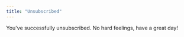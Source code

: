 ```yaml
---
title: "Unsubscribed"
---
```


You've successfully unsubscribed. No hard feelings, have a great day!
